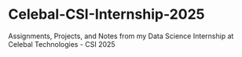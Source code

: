 # Celebal-CSI-Internship-2025
Assignments, Projects, and Notes from my Data Science Internship at Celebal Technologies - CSI 2025
